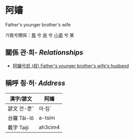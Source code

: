 # 阿嬸

Father's younger brother's wife

가我兮關係：[我](member1.md) 兮 [爸](member2.md) 兮 [小弟](member11.md) 兮 某

## 關係 관·희- _Relationships_

- [阿嬸兮尪 (叔) Father's younger brother's wife's husband](member11.md)



## 稱呼 칑·허· _Address_

漢字/諺文 | 阿嬸
--- | ---
諺文 깐-뿐ˆ | 아·짐ˊ
台羅 Tâi-lô | a-tsím
戴字 Taiji | ah3cim4



